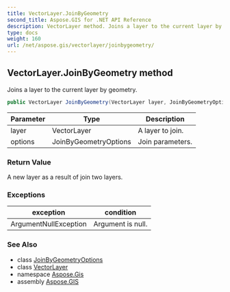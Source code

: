 ```yaml
---
title: VectorLayer.JoinByGeometry
second_title: Aspose.GIS for .NET API Reference
description: VectorLayer method. Joins a layer to the current layer by geometry
type: docs
weight: 160
url: /net/aspose.gis/vectorlayer/joinbygeometry/
---
```

## VectorLayer.JoinByGeometry method

Joins a layer to the current layer by geometry.

```csharp
public VectorLayer JoinByGeometry(VectorLayer layer, JoinByGeometryOptions options)
```

| Parameter | Type | Description |
| --- | --- | --- |
| layer | VectorLayer | A layer to join. |
| options | JoinByGeometryOptions | Join parameters. |

### Return Value

A new layer as a result of join two layers.

### Exceptions

| exception | condition |
| --- | --- |
| ArgumentNullException | Argument is null. |

### See Also

* class [JoinByGeometryOptions](../../../aspose.gis.relationship.joins/joinbygeometryoptions/)
* class [VectorLayer](../)
* namespace [Aspose.Gis](../../vectorlayer/)
* assembly [Aspose.GIS](../../../)


